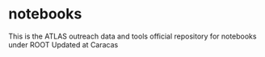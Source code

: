 # notebooks
This is the ATLAS outreach data and tools official repository for notebooks under ROOT
Updated at Caracas
